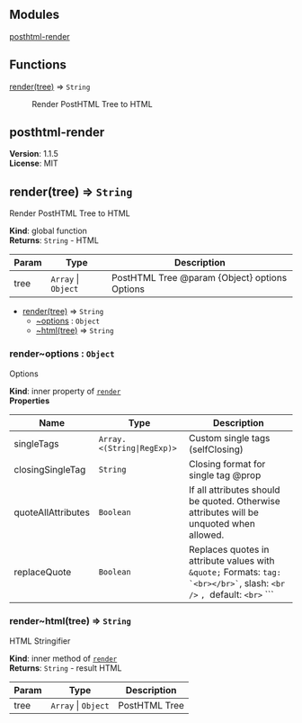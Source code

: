 ## Modules

<dl>
<dt><a href="#module_posthtml-render">posthtml-render</a></dt>
<dd></dd>
</dl>

## Functions

<dl>
<dt><a href="#render">render(tree)</a> ⇒ <code>String</code></dt>
<dd><p>Render PostHTML Tree to HTML</p>
</dd>
</dl>

<a name="module_posthtml-render"></a>

## posthtml-render
**Version**: 1.1.5  
**License**: MIT  
<a name="render"></a>

## render(tree) ⇒ <code>String</code>
Render PostHTML Tree to HTML

**Kind**: global function  
**Returns**: <code>String</code> - HTML  

| Param | Type | Description |
| --- | --- | --- |
| tree | <code>Array</code> \| <code>Object</code> | PostHTML Tree @param  {Object} options Options |


* [render(tree)](#render) ⇒ <code>String</code>
    * [~options](#render..options) : <code>Object</code>
    * [~html(tree)](#render..html) ⇒ <code>String</code>

<a name="render..options"></a>

### render~options : <code>Object</code>
Options

**Kind**: inner property of [<code>render</code>](#render)  
**Properties**

| Name | Type | Description |
| --- | --- | --- |
| singleTags | <code>Array.&lt;(String\|RegExp)&gt;</code> | Custom single tags (selfClosing) |
| closingSingleTag | <code>String</code> | Closing format for single tag @prop |
| quoteAllAttributes | <code>Boolean</code> | If all attributes should be quoted. Otherwise attributes will be unquoted when allowed. |
| replaceQuote | <code>Boolean</code> | Replaces quotes in attribute values with `&quote;` Formats: ``` tag: `<br></br>` ```, slash: `<br />` ```, ```default: `<br>` ``` |

<a name="render..html"></a>

### render~html(tree) ⇒ <code>String</code>
HTML Stringifier

**Kind**: inner method of [<code>render</code>](#render)  
**Returns**: <code>String</code> - result HTML  

| Param | Type | Description |
| --- | --- | --- |
| tree | <code>Array</code> \| <code>Object</code> | PostHTML Tree |
